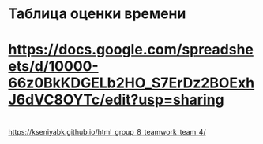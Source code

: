 # Таблица оценки времени
#
#
# https://docs.google.com/spreadsheets/d/10000-66z0BkKDGELb2HO_S7ErDz2BOExhJ6dVC8OYTc/edit?usp=sharing
#
#
https://kseniyabk.github.io/html_group_8_teamwork_team_4/